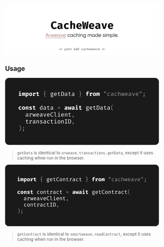 <p align="center">
  <img src="./img/hero.svg" />
</p>

## Usage

![](./img/getData.svg)

> `getData` is identical to `arweave.transactions.getData`, except it uses caching whne run in the browser.

![](./img/getContract.svg)

> `getContract` is identical to `smartweave.readContract`, except it uses caching when run in the browser.
